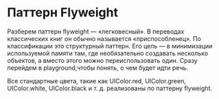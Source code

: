 # Паттерн Flyweight

Разберем паттерн f​lyweight — «легковесный». В переводах классических книг он обычно называется «приспособленец».
По классификации это структурный паттерн. Его цель — в минимизации используемой памяти там, где необязательно создавать несколько объектов, а вместо этого можно переиспользовать один. Сразу перейдем в ​playground,​чтобы понять, о чем будет идти речь.

Все стандартные цвета, такие как ​UIColor.red, ​​UIColor.green,​​ UIColor.white,​​ UIColor.black ​и т. д. реализованы по паттерну f​lyweight.​
